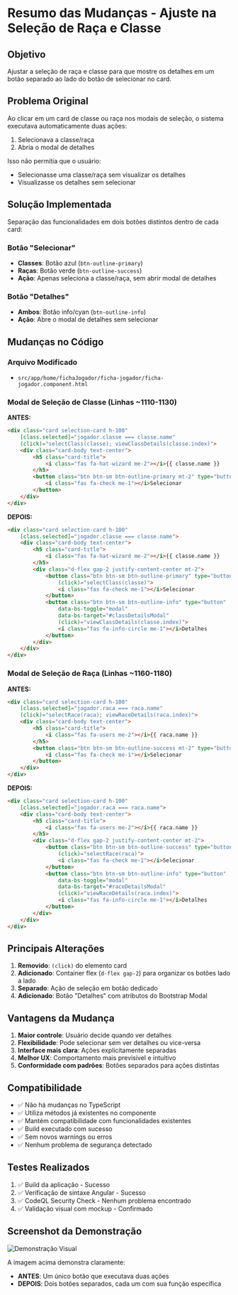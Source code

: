 # Resumo das Mudanças - Ajuste na Seleção de Raça e Classe

## Objetivo
Ajustar a seleção de raça e classe para que mostre os detalhes em um botão separado ao lado do botão de selecionar no card.

## Problema Original
Ao clicar em um card de classe ou raça nos modais de seleção, o sistema executava automaticamente duas ações:
1. Selecionava a classe/raça
2. Abria o modal de detalhes

Isso não permitia que o usuário:
- Selecionasse uma classe/raça sem visualizar os detalhes
- Visualizasse os detalhes sem selecionar

## Solução Implementada
Separação das funcionalidades em dois botões distintos dentro de cada card:

### Botão "Selecionar"
- **Classes**: Botão azul (`btn-outline-primary`)
- **Raças**: Botão verde (`btn-outline-success`)
- **Ação**: Apenas seleciona a classe/raça, sem abrir modal de detalhes

### Botão "Detalhes"
- **Ambos**: Botão info/cyan (`btn-outline-info`)
- **Ação**: Abre o modal de detalhes sem selecionar

## Mudanças no Código

### Arquivo Modificado
- `src/app/home/fichaJogador/ficha-jogador/ficha-jogador.component.html`

### Modal de Seleção de Classe (Linhas ~1110-1130)

**ANTES:**
```html
<div class="card selection-card h-100" 
    [class.selected]="jogador.classe === classe.name"
    (click)="selectClass(classe); viewClassDetails(classe.index)">
    <div class="card-body text-center">
        <h5 class="card-title">
            <i class="fas fa-hat-wizard me-2"></i>{{ classe.name }}
        </h5>
        <button class="btn btn-sm btn-outline-primary mt-2" type="button">
            <i class="fas fa-check me-1"></i>Selecionar
        </button>
    </div>
</div>
```

**DEPOIS:**
```html
<div class="card selection-card h-100" 
    [class.selected]="jogador.classe === classe.name">
    <div class="card-body text-center">
        <h5 class="card-title">
            <i class="fas fa-hat-wizard me-2"></i>{{ classe.name }}
        </h5>
        <div class="d-flex gap-2 justify-content-center mt-2">
            <button class="btn btn-sm btn-outline-primary" type="button" 
                (click)="selectClass(classe)">
                <i class="fas fa-check me-1"></i>Selecionar
            </button>
            <button class="btn btn-sm btn-outline-info" type="button" 
                data-bs-toggle="modal" 
                data-bs-target="#classDetailsModal"
                (click)="viewClassDetails(classe.index)">
                <i class="fas fa-info-circle me-1"></i>Detalhes
            </button>
        </div>
    </div>
</div>
```

### Modal de Seleção de Raça (Linhas ~1160-1180)

**ANTES:**
```html
<div class="card selection-card h-100" 
    [class.selected]="jogador.raca === raca.name"
    (click)="selectRace(raca); viewRaceDetails(raca.index)">
    <div class="card-body text-center">
        <h5 class="card-title">
            <i class="fas fa-users me-2"></i>{{ raca.name }}
        </h5>
        <button class="btn btn-sm btn-outline-success mt-2" type="button">
            <i class="fas fa-check me-1"></i>Selecionar
        </button>
    </div>
</div>
```

**DEPOIS:**
```html
<div class="card selection-card h-100" 
    [class.selected]="jogador.raca === raca.name">
    <div class="card-body text-center">
        <h5 class="card-title">
            <i class="fas fa-users me-2"></i>{{ raca.name }}
        </h5>
        <div class="d-flex gap-2 justify-content-center mt-2">
            <button class="btn btn-sm btn-outline-success" type="button" 
                (click)="selectRace(raca)">
                <i class="fas fa-check me-1"></i>Selecionar
            </button>
            <button class="btn btn-sm btn-outline-info" type="button" 
                data-bs-toggle="modal" 
                data-bs-target="#raceDetailsModal"
                (click)="viewRaceDetails(raca.index)">
                <i class="fas fa-info-circle me-1"></i>Detalhes
            </button>
        </div>
    </div>
</div>
```

## Principais Alterações

1. **Removido**: `(click)` do elemento card
2. **Adicionado**: Container flex (`d-flex gap-2`) para organizar os botões lado a lado
3. **Separado**: Ação de seleção em botão dedicado
4. **Adicionado**: Botão "Detalhes" com atributos do Bootstrap Modal

## Vantagens da Mudança

1. **Maior controle**: Usuário decide quando ver detalhes
2. **Flexibilidade**: Pode selecionar sem ver detalhes ou vice-versa
3. **Interface mais clara**: Ações explicitamente separadas
4. **Melhor UX**: Comportamento mais previsível e intuitivo
5. **Conformidade com padrões**: Botões separados para ações distintas

## Compatibilidade

- ✅ Não há mudanças no TypeScript
- ✅ Utiliza métodos já existentes no componente
- ✅ Mantém compatibilidade com funcionalidades existentes
- ✅ Build executado com sucesso
- ✅ Sem novos warnings ou erros
- ✅ Nenhum problema de segurança detectado

## Testes Realizados

1. ✅ Build da aplicação - Sucesso
2. ✅ Verificação de sintaxe Angular - Sucesso
3. ✅ CodeQL Security Check - Nenhum problema encontrado
4. ✅ Validação visual com mockup - Confirmado

## Screenshot da Demonstração

![Demonstração Visual](https://github.com/user-attachments/assets/1e48c384-5d14-4a72-b9a2-cb67ca991f4b)

A imagem acima demonstra claramente:
- **ANTES**: Um único botão que executava duas ações
- **DEPOIS**: Dois botões separados, cada um com sua função específica
